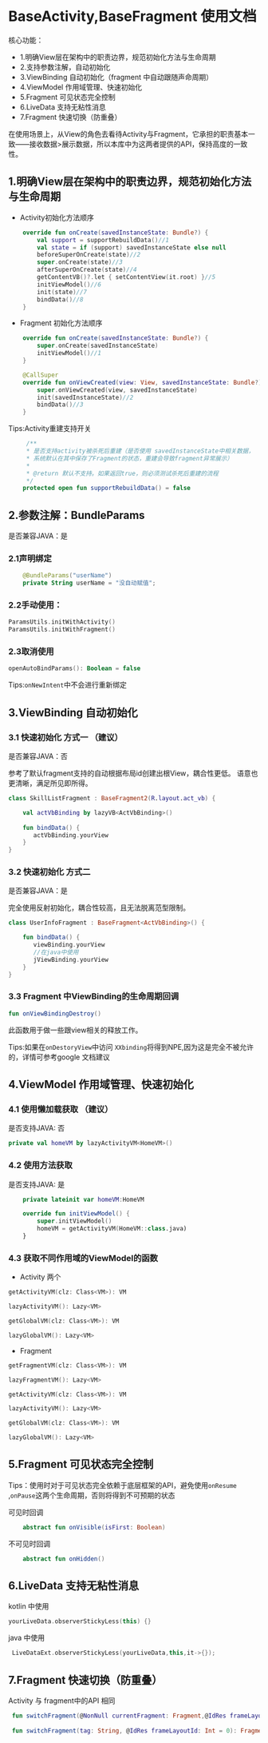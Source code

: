 # BaseActivity,BaseFragment 使用文档

核心功能：

* 1.明确View层在架构中的职责边界，规范初始化方法与生命周期
* 2.支持参数注解，自动初始化
* 3.ViewBinding 自动初始化（fragment 中自动跟随声命周期）
* 4.ViewModel 作用域管理、快速初始化
* 5.Fragment 可见状态完全控制
* 6.LiveData 支持无粘性消息
* 7.Fragment 快速切换（防重叠）

在使用场景上，从View的角色去看待Activity与Fragment，它承担的职责基本一致——接收数据>展示数据，所以本库中为这两者提供的API，保持高度的一致性。

## 1.明确View层在架构中的职责边界，规范初始化方法与生命周期
* Activity初始化方法顺序

```kotlin
    override fun onCreate(savedInstanceState: Bundle?) {
        val support = supportRebuildData()//1
        val state = if (support) savedInstanceState else null
        beforeSuperOnCreate(state)//2
        super.onCreate(state)//3
        afterSuperOnCreate(state)//4
        getContentVB()?.let { setContentView(it.root) }//5
        initViewModel()//6
        init(state)//7
        bindData()//8
    }
```

* Fragment 初始化方法顺序
 
```kotlin
    override fun onCreate(savedInstanceState: Bundle?) {
        super.onCreate(savedInstanceState)
        initViewModel()//1
    }

    @CallSuper
    override fun onViewCreated(view: View, savedInstanceState: Bundle?) {
        super.onViewCreated(view, savedInstanceState)
        init(savedInstanceState)//2
        bindData()//3
    }
```

Tips:Activity重建支持开关

```kotlin
     /**
     * 是否支持activity被杀死后重建（是否使用 savedInstanceState中相关数据，
     * 系统默认在其中保存了Fragment的状态，重建会导致fragment异常展示）
     *
     * @return 默认不支持。如果返回true，则必须测试杀死后重建的流程
     */
    protected open fun supportRebuildData() = false
```




## 2.参数注解：BundleParams
是否兼容JAVA：是

### 2.1声明绑定

```kotlin
    @BundleParams("userName")
    private String userName = "没自动赋值";
```

### 2.2手动使用：

```kotlin
ParamsUtils.initWithActivity()
ParamsUtils.initWithFragment()
```

### 2.3取消使用

```kotlin
openAutoBindParams(): Boolean = false
```

Tips:`onNewIntent`中不会进行重新绑定

## 3.ViewBinding 自动初始化

### 3.1 快速初始化 方式一 （建议）
是否兼容JAVA：否

参考了默认fragment支持的自动根据布局id创建出根View，耦合性更低。
语意也更清晰，满足所见即所得。

```kotlin
class SkillListFragment : BaseFragment2(R.layout.act_vb) {

	val actVbBinding by lazyVB<ActVbBinding>()
	
	fun bindData() {
       actVbBinding.yourView
    }
}
```



### 3.2 快速初始化 方式二
是否兼容JAVA：是

完全使用反射初始化，耦合性较高，且无法脱离范型限制。

```kotlin
class UserInfoFragment : BaseFragment<ActVbBinding>() {

    fun bindData() {
       viewBinding.yourView
       //在java中使用
       jViewBinding.yourView
    }
}
```

### 3.3 Fragment 中ViewBinding的生命周期回调

```kotlin
fun onViewBindingDestroy()
``` 
此函数用于做一些跟view相关的释放工作。

Tips:如果在`onDestoryView`中访问 `XXbinding`将得到NPE,因为这是完全不被允许的，详情可参考google 文档建议

## 4.ViewModel 作用域管理、快速初始化

### 4.1 使用懒加载获取 （建议）
是否支持JAVA: 否

```kotlin
private val homeVM by lazyActivityVM<HomeVM>()
```
### 4.2 使用方法获取
是否支持JAVA: 是

```kotlin
    private lateinit var homeVM:HomeVM

    override fun initViewModel() {
        super.initViewModel()
        homeVM = getActivityVM(HomeVM::class.java)
    }
```

### 4.3 获取不同作用域的ViewModel的函数

* Activity 两个 

```kotlin
getActivityVM(clz: Class<VM>): VM

lazyActivityVM(): Lazy<VM>
```
```kotlin
getGlobalVM(clz: Class<VM>): VM

lazyGlobalVM(): Lazy<VM>
```
* Fragment 

```kotlin
getFragmentVM(clz: Class<VM>): VM

lazyFragmentVM(): Lazy<VM>
```

```kotlin
getActivityVM(clz: Class<VM>): VM

lazyActivityVM(): Lazy<VM>
```
```kotlin
getGlobalVM(clz: Class<VM>): VM

lazyGlobalVM(): Lazy<VM>
```

## 5.Fragment 可见状态完全控制
Tips：使用时对于可见状态完全依赖于底层框架的API，避免使用`onResume` ,`onPause`这两个生命周期，否则将得到不可预期的状态

可见时回调

```kotlin
    abstract fun onVisible(isFirst: Boolean)
```
不可见时回调

```kotlin
    abstract fun onHidden()
```

## 6.LiveData 支持无粘性消息

kotlin 中使用

```kotlin
yourLiveData.observerStickyLess(this) {}
```

java 中使用

```kotlin
 LiveDataExt.observerStickyLess(yourLiveData,this,it->{});
```

## 7.Fragment 快速切换（防重叠）

Activity 与 fragment中的API 相同

```kotlin
 fun switchFragment(@NonNull currentFragment: Fragment,@IdRes frameLayoutId: Int = 0, tag: String? = null)
 
 fun switchFragment(tag: String, @IdRes frameLayoutId: Int = 0): Fragment? 
```